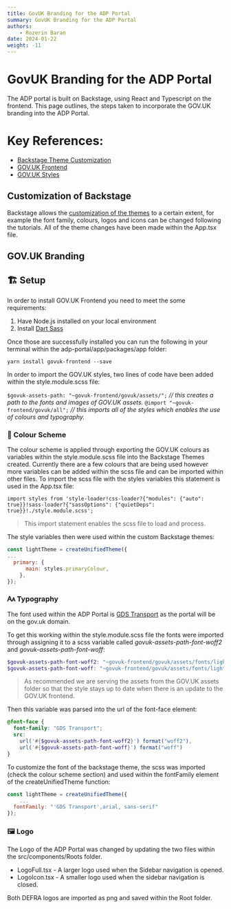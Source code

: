 ```yaml
---
title: GovUK Branding for the ADP Portal
summary: GovUK Branding for the ADP Portal
authors:
    - Rozerin Baran
date: 2024-01-22
weight: -11
---
```


# GovUK Branding for the ADP Portal
The ADP portal is built on Backstage, using React and Typescript on the frontend. This page outlines, the steps taken to incorporate the GOV.UK branding into the ADP Portal.

# Key References: 

- [Backstage Theme Customization](https://backstage.io/docs/getting-started/app-custom-theme/)
- [GOV.UK Frontend](https://frontend.design-system.service.gov.uk/ )
- [GOV.UK Styles](https://design-system.service.gov.uk/styles/)

## Customization of Backstage 

Backstage allows the [customization of the themes](https://backstage.io/docs/getting-started/app-custom-theme/) to a certain extent, for example the font family, colours, logos and icons can be changed following the tutorials. All of the theme changes have been made within the App.tsx file.

## GOV.UK Branding

## 🏗️ Setup
In order to install GOV.UK Frontend you need to meet the some requirements: 
1. Have Node.js installed on your local environment
2. Install [Dart Sass](https://sass-lang.com/dart-sass/)

Once those are successfully installed you can run the following in your terminal within the adp-portal/app/packages/app folder:

`yarn install govuk-frontend --save`

In order to import the GOV.UK styles, two lines of code have been added within the style.module.scss file: 

`$govuk-assets-path: "~govuk-frontend/govuk/assets/";` _// this creates a path to the fonts and images of GOV.UK assets._
`@import "~govuk-frontend/govuk/all";` _// this imports all of the styles which enables the use of colours and typography._

### 🎨 Colour Scheme

The colour scheme is applied through exporting the GOV.UK colours as variables within the style.module.scss file into the Backstage Themes created. Currently there are a few colours that are being used however more variables can be added within the scss file and can be imported within other files. To import the scss file with the styles variables this statement is used in the App.tsx file: 

`import styles from 'style-loader!css-loader?{"modules": {"auto": true}}!sass-loader?{"sassOptions": {"quietDeps": true}}!./style.module.scss';`
> This import statement enables the scss file to load and process. 

The style variables then were used within the custom Backstage themes:

```javascript
const lightTheme = createUnifiedTheme({
...
  primary: {
      main: styles.primaryColour,
    },
});
```

### 🗛 Typography
The font used within the ADP Portal is [GDS Transport](https://designnotes.blog.gov.uk/2015/03/11/can-i-use-the-gov-uk-fonts/) as the portal will be on the gov.uk domain.

To get this working within the style.module.scss file the fonts were imported through assigning it to a scss variable called _govuk-assets-path-font-woff2_ and _govuk-assets-path-font-woff_: 
```scss
$govuk-assets-path-font-woff2: "~govuk-frontend/govuk/assets/fonts/light-94a07e06a1-v2.woff2";
$govuk-assets-path-font-woff: "~govuk-frontend/govuk/assets/fonts/light-f591b13f7d-v2.woff";
```
>As recommended we are serving the assets from the GOV.UK assets folder so that the style stays up to date when there is an update to the GOV.UK frontend.

Then this variable was parsed into the url of the font-face element:

```scss
@font-face {
  font-family: "GDS Transport";
  src:
    url('#{$govuk-assets-path-font-woff2}') format("woff2"),
    url('#{$govuk-assets-path-font-woff}') format("woff")
}
```

To customize the font of the backstage theme, the scss was imported (check the colour scheme section) and used within the fontFamily element of the createUnifiedTheme function:

```javascript
const lightTheme = createUnifiedTheme({
    ...
  fontFamily: "'GDS Transport',arial, sans-serif"
});
```

### 🖼️ Logo
The Logo of the ADP Portal was changed by updating the two files within the src/components/Roots folder.

- LogoFull.tsx - A larger logo used when the Sidebar navigation is opened.
- LogoIcon.tsx - A smaller logo used when the sidebar navigation is closed.

Both DEFRA logos are imported as png and saved within the Root folder.